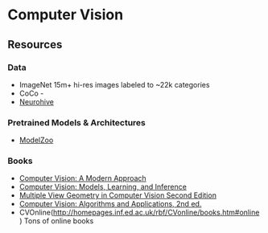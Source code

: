 # Computer Vision

## Resources
### Data
* ImageNet 15m+ hi-res images labeled to ~22k categories
* CoCo - 
* [Neurohive](https://neurohive.io/en/)
### Pretrained Models & Architectures
* [ModelZoo](https://modelzoo.co/)
### Books
* [Computer Vision: A Modern Approach](http://luthuli.cs.uiuc.edu/~daf/CV2E-site/cv2eindex.html)
* [Computer Vision:  Models, Learning, and Inference](http://www.computervisionmodels.com/)
* [Multiple View Geometry in Computer Vision
Second Edition](https://www.robots.ox.ac.uk/~vgg/hzbook/)
* [Computer Vision: Algorithms and Applications, 2nd ed.](http://szeliski.org/Book/)
* CVOnline(http://homepages.inf.ed.ac.uk/rbf/CVonline/books.htm#online) Tons of online books
